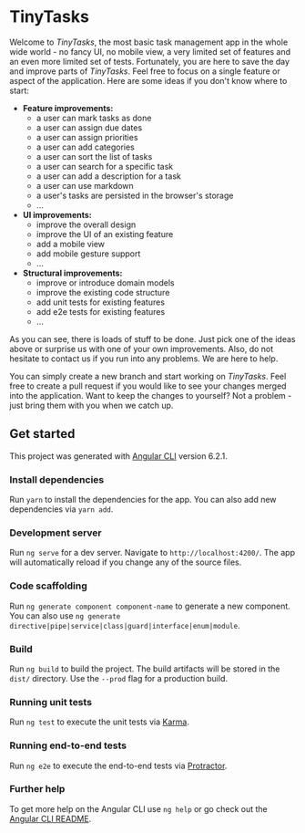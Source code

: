 # TinyTasks

Welcome to _TinyTasks_, the most basic task management app in the whole wide world - no fancy UI, no mobile view, a very limited set of features and an even more limited set of tests. Fortunately, you are here to save the day and improve parts of _TinyTasks_. Feel free to focus on a single feature or aspect of the application. Here are some ideas if you don't know where to start:

* __Feature improvements:__
   - a user can mark tasks as done
   - a user can assign due dates
   - a user can assign priorities
   - a user can add categories
   - a user can sort the list of tasks
   - a user can search for a specific task
   - a user can add a description for a task
   - a user can use markdown
   - a user's tasks are persisted in the browser's storage
   - ...
* __UI improvements:__
   - improve the overall design
   - improve the UI of an existing feature
   - add a mobile view
   - add mobile gesture support
   - ...
* __Structural improvements:__
   - improve or introduce domain models
   - improve the existing code structure
   - add unit tests for existing features
   - add e2e tests for existing features
   - ...

As you can see, there is loads of stuff to be done. Just pick one of the ideas above or surprise us with one of your own improvements. Also, do not hesitate to contact us if you run into any problems. We are here to help.

You can simply create a new branch and start working on _TinyTasks_. Feel free to create a pull request if you would like to see your changes merged into the application. Want to keep the changes to yourself? Not a problem - just bring them with you when we catch up.

## Get started
This project was generated with [Angular CLI](https://github.com/angular/angular-cli) version 6.2.1.

### Install dependencies
Run `yarn` to install the dependencies for the app. You can also add new dependencies via `yarn add`.

### Development server

Run `ng serve` for a dev server. Navigate to `http://localhost:4200/`. The app will automatically reload if you change any of the source files.

### Code scaffolding

Run `ng generate component component-name` to generate a new component. You can also use `ng generate directive|pipe|service|class|guard|interface|enum|module`.

### Build

Run `ng build` to build the project. The build artifacts will be stored in the `dist/` directory. Use the `--prod` flag for a production build.

### Running unit tests

Run `ng test` to execute the unit tests via [Karma](https://karma-runner.github.io).

### Running end-to-end tests

Run `ng e2e` to execute the end-to-end tests via [Protractor](http://www.protractortest.org/).

### Further help

To get more help on the Angular CLI use `ng help` or go check out the [Angular CLI README](https://github.com/angular/angular-cli/blob/master/README.md).
